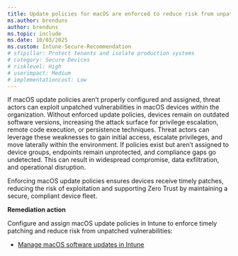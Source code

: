 ```yaml
---
title: Update policies for macOS are enforced to reduce risk from unpatched vulnerabilities
ms.author: brenduns
author: brenduns
ms.topic: include
ms.date: 10/03/2025
ms.custom: Intune-Secure-Recommendation
# sfipillar: Protect tenants and isolate production systems
# category: Secure Devices
# risklevel: High
# userimpact: Medium
# implementationcost: Low
---
```

If macOS update policies aren’t properly configured and assigned, threat actors can exploit unpatched vulnerabilities in macOS devices within the organization. Without enforced update policies, devices remain on outdated software versions, increasing the attack surface for privilege escalation, remote code execution, or persistence techniques. Threat actors can leverage these weaknesses to gain initial access, escalate privileges, and move laterally within the environment. If policies exist but aren’t assigned to device groups, endpoints remain unprotected, and compliance gaps go undetected. This can result in widespread compromise, data exfiltration, and operational disruption.

Enforcing macOS update policies ensures devices receive timely patches, reducing the risk of exploitation and supporting Zero Trust by maintaining a secure, compliant device fleet.

**Remediation action**

Configure and assign macOS update policies in Intune to enforce timely patching and reduce risk from unpatched vulnerabilities:  
- [Manage macOS software updates in Intune](/intune/intune-service/protect/software-updates-macos)
